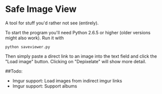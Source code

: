 Safe Image View
===========

A tool for stuff you'd rather not see (entirely).

To start the program you'll need Python 2.6.5 or higher (older versions might also work). Run it with

```
python saveviewer.py
```

Then simply paste a direct link to an image into the text field and click the "Load image" button. Clicking on "Depixelate" will show more detail.

##Todo:

* Imgur support: Load images from indirect imgur links
* Imgur support: Support albums